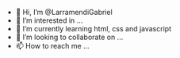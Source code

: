 - 👋 Hi, I’m @LarramendiGabriel
- 👀 I’m interested in ...
- 🌱 I’m currently learning html, css and javascript
- 💞️ I’m looking to collaborate on ...
- 📫 How to reach me ...

<!---
LarramendiGabriel/LarramendiGabriel is a ✨ special ✨ repository because its `README.md` (this file) appears on your GitHub profile.
You can click the Preview link to take a look at your changes.
--->
